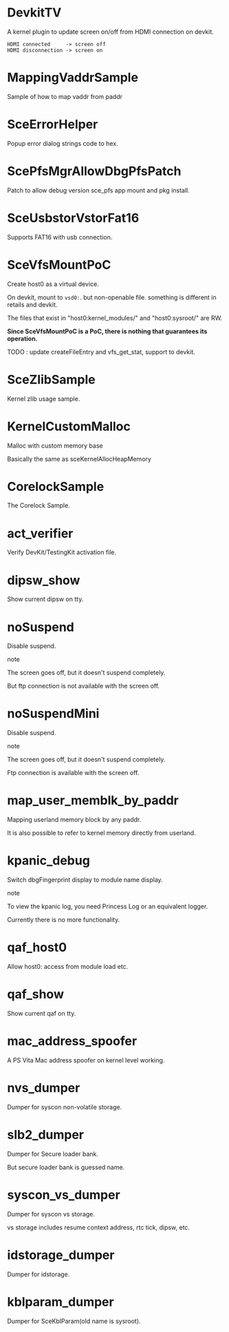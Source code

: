# DevkitTV

A kernel plugin to update screen on/off from HDMI connection on devkit.

```
HDMI connected     -> screen off
HDMI disconnection -> screen on
```

# MappingVaddrSample

Sample of how to map vaddr from paddr

# SceErrorHelper

Popup error dialog strings code to hex.

# ScePfsMgrAllowDbgPfsPatch

Patch to allow debug version sce_pfs app mount and pkg install. 

# SceUsbstorVstorFat16

Supports FAT16 with usb connection.

# SceVfsMountPoC

Create host0 as a virtual device.

On devkit, mount to `vsd0:`. but non-openable file. something is different in retails and devkit.

The files that exist in "host0:kernel_modules/" and "host0:sysroot/" are RW.

__Since SceVfsMountPoC is a PoC, there is nothing that guarantees its operation.__

TODO : update createFileEntry and vfs_get_stat, support to devkit.

# SceZlibSample

Kernel zlib usage sample.

# KernelCustomMalloc

Malloc with custom memory base

Basically the same as sceKernelAllocHeapMemory

# CorelockSample

The Corelock Sample.

# act_verifier

Verify DevKit/TestingKit activation file.

# dipsw_show

Show current dipsw on tty.

# noSuspend

Disable suspend.

note

The screen goes off, but it doesn't suspend completely.

But ftp connection is not available with the screen off.

# noSuspendMini

Disable suspend.

note

The screen goes off, but it doesn't suspend completely.

Ftp connection is available with the screen off.

# map_user_memblk_by_paddr

Mapping userland memory block by any paddr.

It is also possible to refer to kernel memory directly from userland.

# kpanic_debug

Switch dbgFingerprint display to module name display.

note

To view the kpanic log, you need Princess Log or an equivalent logger.

Currently there is no more functionality.

# qaf_host0

Allow host0: access from module load etc.

# qaf_show

Show current qaf on tty.

# mac_address_spoofer

A PS Vita Mac address spoofer on kernel level working.

# nvs_dumper

Dumper for syscon non-volatile storage.


# slb2_dumper

Dumper for Secure loader bank.

But secure loader bank is guessed name.

# syscon_vs_dumper

Dumper for syscon vs storage.

vs storage includes resume context address, rtc tick, dipsw, etc.

# idstorage_dumper

Dumper for idstorage.

# kblparam_dumper

Dumper for SceKblParam(old name is sysroot).
